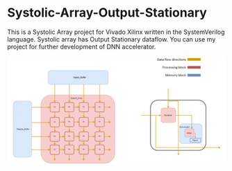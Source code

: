 # Systolic-Array-Output-Stationary
This is a Systolic Array project for Vivado Xilinx written in the SystemVerilog language. Systolic array has Output Stationary dataflow. You can use my project for further development of DNN accelerator.

![Systolic Array Diagram](Images/Systolic_Array_Diagram.png)
